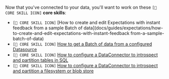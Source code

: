 Now that you've connected to your data, you'll want to work on these `[🍏 CORE SKILL ICON]` **core skills**:

- `[🍏 CORE SKILL ICON]` [How to create and edit Expectations with instant feedback from a sample Batch of data](docs/guides/expectations/how-to-create-and-edit-expectations-with-instant-feedback from-a-sample-batch-of-data)
- `[🍏 CORE SKILL ICON]` [How to get a Batch of data from a configured Datasource](docs/guides/connecting_to_your_data/how-to-get-a-batch-of-data-from-a-configured-datasource)
- `[🍏 CORE SKILL ICON]` [How to configure a DataConnector to introspect and partition tables in SQL](docs/guides/connecting_to_your_data/how-to-configure-a-dataconnector-to-introspect-and-partition-tables-in-sql)
- `[🍏 CORE SKILL ICON]` [How to configure a DataConnector to introspect and partition a filesystem or blob store](docs/guides/connecting_to_your_data/how-to-configure-a-dataconnector-to-introspect-and-partition-a-file-system-or-blob-store)

